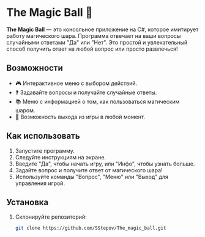 # The Magic Ball 🎱

**The Magic Ball** — это консольное приложение на C#, которое имитирует работу магического шара. Программа отвечает на ваши вопросы случайными ответами "Да" или "Нет". Это простой и увлекательный способ получить ответ на любой вопрос или просто развлечься!

## Возможности
- 🎮 Интерактивное меню с выбором действий.
- ❓ Задавайте вопросы и получайте случайные ответы.
- 📚 Меню с информацией о том, как пользоваться магическим шаром.
- 🚪 Возможность выхода из игры в любой момент.

## Как использовать
1. Запустите программу.
2. Следуйте инструкциям на экране.
3. Введите "Да", чтобы начать игру, или "Инфо", чтобы узнать больше.
4. Задайте вопрос и получите ответ от магического шара!
5. Используйте команды "Вопрос", "Меню" или "Выход" для управления игрой.

## Установка
1. Склонируйте репозиторий:
   ```bash
   git clone https://github.com/SStepov/The_magic_ball.git
